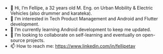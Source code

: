 - 👋 Hi, I’m Fellipe, a 32 years old M. Eng. on Urban Mobility & Electric Vehicles (also drummer and karateka).
- 👀 I’m interested in Tech Product Management and Android and Flutter development.
- 🌱 I’m currently learning Android development to keep me updated.
- 💞️ I’m looking to collaborate on self-learning and eventually on open-source projects.
- 📫 How to reach me: https://www.linkedin.com/in/fellipetav

<!---
fellipetav/fellipetav is a ✨ special ✨ repository because its `README.md` (this file) appears on your GitHub profile.
You can click the Preview link to take a look at your changes.
--->
